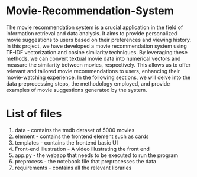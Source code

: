 ﻿# Movie-Recommendation-System

The movie recommendation system is a crucial application in the field of information retrieval and data analysis. It aims to provide personalized movie suggestions to users based on their preferences and viewing history. In this project, we have developed a movie  recommendation system using TF-IDF vectorization and cosine similarity techniques. By leveraging these methods, we can convert textual movie data into numerical vectors and  measure the similarity between movies, respectively. This allows us to offer relevant and tailored movie recommendations to users, enhancing their movie-watching experience. In the following sections, we will delve into the data preprocessing steps, the methodology employed, and provide examples of movie suggestions generated by the system.

# List of files

1. data - contains the  tmdb dataset of 5000 movies
2. element - contains the frontend element such as cards
3. templates - contains the frontend basic UI
4. Front-end Illustration - A video illustrating the front end
5. app.py - the webapp that needs to be executed to run the program
6. preprocess - the notebook file that preprocesses the data
7. requirements - contains all the relevant libraries 
